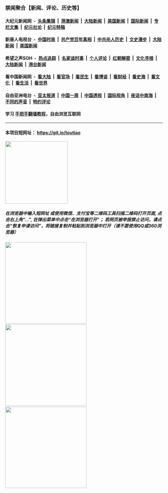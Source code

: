 ### 禁闻聚合【新闻、评论、历史等】

#### 大纪元新闻网 &nbsp;-&nbsp; [头条集锦](indexes/E头条集锦.md?t=03072331) &nbsp;|&nbsp; [港澳新闻](indexes/E港澳新闻.md?t=03072331)  &nbsp;|&nbsp; [大陆新闻](indexes/E大陆新闻.md?t=03072331) &nbsp;|&nbsp; [美国新闻](indexes/E美国新闻.md?t=03072331) &nbsp;|&nbsp; [国际新闻](indexes/E国际新闻.md?t=03072331) &nbsp;|&nbsp; [专栏文集](indexes/E专栏文集.md?t=03072331) &nbsp;|&nbsp; [纪元社论](indexes/E纪元社论.md?t=03072331) &nbsp;|&nbsp; [纪元特稿](indexes/E纪元特稿.md?t=03072331) 

#### 新唐人电视台 &nbsp;-&nbsp; [中国时局](indexes/N中国时局.md?t=03072331) &nbsp;|&nbsp; [共产党百年真相](indexes/N共产党百年真相.md?t=03072331) &nbsp;|&nbsp; [中共杀人历史](indexes/N中共杀人历史.md?t=03072331) &nbsp;|&nbsp; [文史漫步](indexes/N文史漫步.md?t=03072331) &nbsp;|&nbsp; [大陆新闻](indexes/N大陆新闻.md?t=03072331) &nbsp;|&nbsp; [美国新闻](indexes/N美国新闻.md?t=03072331)

#### 希望之声SOH &nbsp;-&nbsp; [热点追踪](indexes/H热点追踪.md?t=03072331) &nbsp;|&nbsp; [名家谈时事](indexes/H名家谈时事.md?t=03072331) &nbsp;|&nbsp; [个人评论](indexes/H个人评论.md?t=03072331)  &nbsp;|&nbsp; [红朝解密](indexes/H红朝解密.md?t=03072331) &nbsp;|&nbsp; [文化寻根](indexes/H文化寻根.md?t=03072331) &nbsp;|&nbsp; [大陆新闻](indexes/H大陆新闻.md?t=03072331) &nbsp;|&nbsp; [港台新闻](indexes/H港台新闻.md?t=03072331)

#### 看中国新闻网 &nbsp;-&nbsp; [看大陆](indexes/S看大陆.md?t=03072331) &nbsp;|&nbsp; [看官场](indexes/S看官场.md?t=03072331) &nbsp;|&nbsp; [看民生](indexes/S看民生.md?t=03072331)  &nbsp;|&nbsp; [看博谈](indexes/S看博谈.md?t=03072331) &nbsp;|&nbsp; [看财经](indexes/S看财经.md?t=03072331) &nbsp;|&nbsp; [看史海](indexes/S看史海.md?t=03072331) &nbsp;|&nbsp; [看文化](indexes/S看文化.md?t=03072331) &nbsp;|&nbsp; [看生活](indexes/S看生活.md?t=03072331) &nbsp;|&nbsp; [看世界](indexes/S看世界.md?t=03072331)

#### 自由亚洲电台 &nbsp;-&nbsp; [亚太报道](indexes/R亚太报道.md?t=03072331) &nbsp;|&nbsp; [中国一周](indexes/R中国一周.md?t=03072331) &nbsp;|&nbsp; [中国透视](indexes/R中国透视.md?t=03072331)  &nbsp;|&nbsp; [国际视角](indexes/R国际视角.md?t=03072331) &nbsp;|&nbsp; [夜话中南海](indexes/R夜话中南海.md?t=03072331) &nbsp;|&nbsp; [不同的声音](indexes/R不同的声音.md?t=03072331) &nbsp;|&nbsp; [特约评论](indexes/R特约评论.md?t=03072331)

#### 学习 [手把手翻墙教程](https://github.com/gfw-breaker/guides/wiki)，自由浏览互联网

----

#### 本项目短网址： https://git.io/toutiao
<img src="https://raw.githubusercontent.com/gfw-breaker/banned-news/master/scripts/img/qr.png" width="200px"/>  

##### 在浏览器中输入短网址 或使用微信、支付宝等二维码工具扫描二维码打开页面, 点击右上角"...", 在弹出菜单中点击“在浏览器打开”； 若网页被举报禁止访问，请点击“恢复申请访问”，将链接复制并粘贴到浏览器中打开（请不要使用QQ或360浏览器）

<img src="https://raw.githubusercontent.com/gfw-breaker/banned-news/master/scripts/img/1.png" width="260px"/> &nbsp; <img src="https://raw.githubusercontent.com/gfw-breaker/banned-news/master/scripts/img/2.png" width="260px"/> &nbsp; <img src="https://raw.githubusercontent.com/gfw-breaker/banned-news/master/scripts/img/3.png" width="260px"/>
